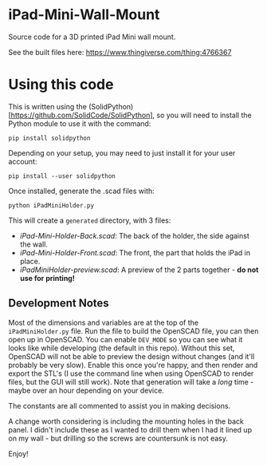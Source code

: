 # iPad-Mini-Wall-Mount

Source code for a 3D printed iPad Mini wall mount.

See the built files here: https://www.thingiverse.com/thing:4766367

# Using this code

This is written using the (SolidPython)[https://github.com/SolidCode/SolidPython], so you will need to install the Python module to use it with the command:

```
pip install solidpython
```

Depending on your setup, you may need to just install it for your user account:

```
pip install --user solidpython
```

Once installed, generate the .scad files with:

```
python iPadMiniHolder.py
```

This will create a `generated` directory, with 3 files:

- _iPad-Mini-Holder-Back.scad_: The back of the holder, the side against the wall.
- _iPad-Mini-Holder-Front.scad_: The front, the part that holds the iPad in place.
- _iPadMiniHolder-preview.scad_: A preview of the 2 parts together - **do not use for printing!**

## Development Notes

Most of the dimensions and variables are at the top of the `iPadMiniHolder.py` file. Run the file to build the OpenSCAD file, you can then open up in OpenSCAD. You can enable `DEV_MODE` so you can see what it looks like while developing (the default in this repo). Without this set, OpenSCAD will not be able to preview the design without changes (and it'll probably be very slow). Enable this once you're happy, and then render and export the STL's (I use the command line when using OpenSCAD to render files, but the GUI will still work). Note that generation will take a _long_ time - maybe over an hour depending on your device.

The constants are all commented to assist you in making decisions.

A change worth considering is including the mounting holes in the back panel. I didn't include these as I wanted to drill them when I had it lined up on my wall - but drilling so the screws are countersunk is not easy.

Enjoy!
